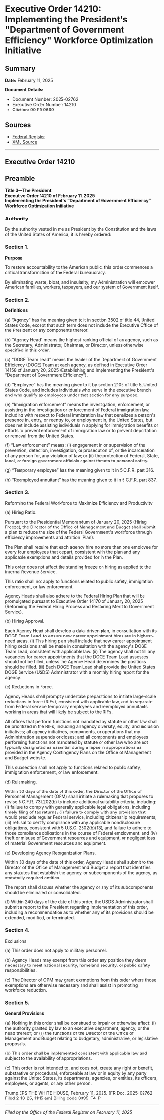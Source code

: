 # Executive Order 14210: Implementing the President's "Department of Government Efficiency" Workforce Optimization Initiative

## Summary

**Date:** February 11, 2025

**Document Details:**
- Document Number: 2025-02762
- Executive Order Number: 14210
- Citation: 90 FR 9669

## Sources
- [Federal Register](https://www.federalregister.gov/documents/2025/02/14/2025-02762/implementing-the-presidents-department-of-government-efficiency-workforce-optimization-initiative)
- [XML Source](https://www.federalregister.gov/documents/full_text/xml/2025/02/14/2025-02762.xml)

---

## Executive Order 14210

## Preamble

**Title 3—The President**  
**Executive Order 14210 of February 11, 2025**  
**Implementing the President's “Department of Government Efficiency” Workforce Optimization Initiative**

### Authority

By the authority vested in me as President by the Constitution and the laws of the United States of America, it is hereby ordered:
### Section 1.

**Purpose**

To restore accountability to the American public, this order commences a critical transformation of the Federal bureaucracy.

By eliminating waste, bloat, and insularity, my Administration will empower American families, workers, taxpayers, and our system of Government itself.
### Section 2.

**Definitions**

(a) “Agency” has the meaning given to it in section 3502 of title 44, United States Code, except that such term does not include the Executive Office of the President or any components thereof.

(b) “Agency Head” means the highest-ranking official of an agency, such as the Secretary, Administrator, Chairman, or Director, unless otherwise specified in this order.

(c) “DOGE Team Lead” means the leader of the Department of Government Efficiency (DOGE) Team at each agency, as defined in Executive Order 14158 of January 20, 2025 (Establishing and Implementing the President's “Department of Government Efficiency”).

(d) “Employee” has the meaning given to it by section 2105 of title 5, United States Code, and includes individuals who serve in the executive branch and who qualify as employees under that section for any purpose.

(e) “Immigration enforcement” means the investigation, enforcement, or assisting in the investigation or enforcement of Federal immigration law, including with respect to Federal immigration law that penalizes a person's presence in, entry, or reentry to, or employment in, the United States, but does not include assisting individuals in applying for immigration benefits or efforts to prevent enforcement of immigration law or to prevent deportation or removal from the United States.

(f) “Law enforcement” means:
    (i) engagement in or supervision of the prevention, detection, investigation, or prosecution of, or the incarceration of any person for, any violation of law; or
    (ii) the protection of Federal, State, local, or foreign government officials against threats to personal safety.

(g) “Temporary employee” has the meaning given to it in 5 C.F.R. part 316.

(h) “Reemployed annuitant” has the meaning given to it in 5 C.F.R. part 837.
### Section 3.

Reforming the Federal Workforce to Maximize Efficiency and Productivity

(a) Hiring Ratio.

Pursuant to the Presidential Memorandum of January 20, 2025 (Hiring Freeze), the Director of the Office of Management and Budget shall submit a plan to reduce the size of the Federal Government's workforce through efficiency improvements and attrition (Plan).

The Plan shall require that each agency hire no more than one employee for every four employees that depart, consistent with the plan and any applicable exemptions and details provided for in the Plan.

This order does not affect the standing freeze on hiring as applied to the Internal Revenue Service.

This ratio shall not apply to functions related to public safety, immigration 
enforcement, or law enforcement.

Agency Heads shall also adhere to the Federal Hiring Plan that will be promulgated pursuant to Executive Order 14170 of January 20, 2025 (Reforming the Federal Hiring Process and Restoring Merit to Government Service).

(b) Hiring Approval.

Each Agency Head shall develop a data-driven plan, in consultation with its DOGE Team Lead, to ensure new career appointment hires are in highest-need areas.
    (i) This hiring plan shall include that new career appointment hiring decisions shall be made in consultation with the agency's DOGE Team Lead, consistent with applicable law.
    (ii) The agency shall not fill any vacancies for career appointments that the DOGE Team Lead assesses should not be filled, unless the Agency Head determines the positions should be filled.
    (iii) Each DOGE Team Lead shall provide the United States DOGE Service (USDS) Administrator with a monthly hiring report for the agency.

(c) Reductions in Force.

Agency Heads shall promptly undertake preparations to initiate large-scale reductions in force (RIFs), consistent with applicable law, and to separate from Federal service temporary employees and reemployed annuitants working in areas that will likely be subject to the RIFs.

All offices that perform functions not mandated by statute or other law shall be prioritized in the RIFs, including all agency diversity, equity, and inclusion initiatives; all agency initiatives, components, or operations that my Administration suspends or closes; and all components and employees performing functions not mandated by statute or other law who are not typically designated as essential during a lapse in appropriations as provided in the Agency Contingency Plans on the Office of Management and Budget website.

This subsection shall not apply to functions related to public safety, immigration enforcement, or law enforcement.

(d) Rulemaking.

Within 30 days of the date of this order, the Director of the Office of Personnel Management (OPM) shall initiate a rulemaking that proposes to revise 5 C.F.R. 731.202(b) to include additional suitability criteria, including:
    (i) failure to comply with generally applicable legal obligations, including timely filing of tax returns;
    (ii) failure to comply with any provision that would preclude regular Federal service, including citizenship requirements;
    (iii) refusal to certify compliance with any applicable nondisclosure obligations, consistent with 5 U.S.C. 2302(b)(13), and failure to adhere to those compliance obligations in the course of Federal employment; and
    (iv) theft or misuse of Government resources and equipment, or negligent loss of material Government resources and equipment.

(e) Developing Agency Reorganization Plans.

Within 30 days of the date of this order, Agency Heads shall submit to the Director of the Office of Management and Budget a report that identifies any statutes that establish the agency, or subcomponents of the agency, as statutorily required entities.

The report shall discuss whether the agency or any of its subcomponents should be eliminated or consolidated.

(f) Within 240 days of the date of this order, the USDS Administrator shall submit a report to the President regarding implementation of this order, including a recommendation as to whether any of its provisions should be extended, modified, or terminated.
### Section 4.

Exclusions

(a) This order does not apply to military personnel.

(b) Agency Heads may exempt from this order any position they deem necessary to meet national security, homeland security, or public safety responsibilities.

(c) The Director of OPM may grant exemptions from this order where those exemptions are otherwise necessary and shall assist in promoting workforce reduction.
### Section 5.

**General Provisions**

(a) Nothing in this order shall be construed to impair or otherwise affect:
    (i) the authority granted by law to an executive department, agency, or the head thereof; or
    (ii) the functions of the Director of the Office of Management and Budget relating to budgetary, administrative, or legislative proposals.

(b) This order shall be implemented consistent with applicable law and subject to the availability of appropriations.

(c) This order is not intended to, and does not, create any right or benefit, substantive or procedural, enforceable at law or in equity by any party against the United States, its departments, agencies, or entities, its officers, employees, or agents, or any other person.

Trump.EPS
THE WHITE HOUSE,
February 11, 2025.
[FR Doc. 2025-02762 
Filed 2-13-25; 11:15 am]
Billing code 3395-F4-P

---

*Filed by the Office of the Federal Register on February 11, 2025*
